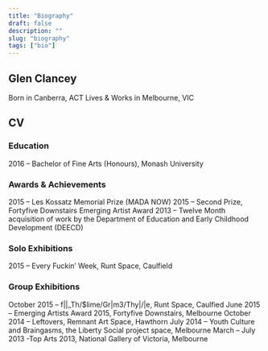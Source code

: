 ```yaml
---
title: "Biography"
draft: false
description: ""
slug: "biography"
tags: ["bio"]
---
```


## Glen Clancey

Born in Canberra, ACT
Lives & Works in Melbourne, VIC

## CV

### Education

2016 – Bachelor of Fine Arts (Honours), Monash University

### Awards & Achievements

2015 – Les Kossatz Memorial Prize (MADA NOW)
2015 – Second Prize, Fortyfive Downstairs Emerging Artist Award
2013 – Twelve Month acquisition of work by the Department of Education and Early Childhood Development (DEECD)

### Solo Exhibitions

2015 – Every Fuckin’ Week, Runt Space, Caulfield

### Group Exhibitions

October 2015 – f||\_Th/$lime/Gr|m3/Thy|\/|e, Runt Space, Caulfied
June 2015 – Emerging Artists Award 2015, Fortyfive Downstairs, Melbourne
October 2014 – Leftovers, Remnant Art Space, Hawthorn
July 2014 – Youth Culture and Braingasms, the Liberty Social project space, Melbourne
March – July 2013 -Top Arts 2013, National Gallery of Victoria, Melbourne
